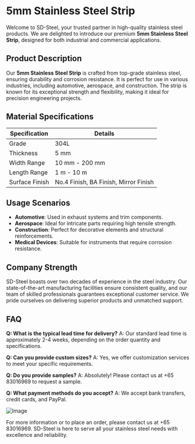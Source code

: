 # 5mm Stainless Steel Strip

Welcome to SD-Steel, your trusted partner in high-quality stainless steel products. We are delighted to introduce our premium **5mm Stainless Steel Strip**, designed for both industrial and commercial applications.

## Product Description
Our **5mm Stainless Steel Strip** is crafted from top-grade stainless steel, ensuring durability and corrosion resistance. It is perfect for use in various industries, including automotive, aerospace, and construction. The strip is known for its exceptional strength and flexibility, making it ideal for precision engineering projects.

## Material Specifications
| Specification | Details |
|---------------|---------|
| Grade         | 304L     |
| Thickness     | 5 mm    |
| Width Range   | 10 mm - 200 mm |
| Length Range  | 1 m - 10 m |
| Surface Finish | No.4 Finish, BA Finish, Mirror Finish |

## Usage Scenarios
- **Automotive**: Used in exhaust systems and trim components.
- **Aerospace**: Ideal for intricate parts requiring high tensile strength.
- **Construction**: Perfect for decorative elements and structural reinforcements.
- **Medical Devices**: Suitable for instruments that require corrosion resistance.

## Company Strength
SD-Steel boasts over two decades of experience in the steel industry. Our state-of-the-art manufacturing facilities ensure consistent quality, and our team of skilled professionals guarantees exceptional customer service. We pride ourselves on delivering superior products and unmatched support.

## FAQ
**Q: What is the typical lead time for delivery?**
A: Our standard lead time is approximately 2-4 weeks, depending on the order quantity and specifications.

**Q: Can you provide custom sizes?**
A: Yes, we offer customization services to meet your specific requirements.

**Q: Do you provide samples?**
A: Absolutely! Please contact us at +65 83016969 to request a sample.

**Q: What payment methods do you accept?**
A: We accept bank transfers, credit cards, and PayPal.

![Image](https://github.com/user-attachments/assets/2567258e-e124-4816-932d-1809bd27ef0b)

For more information or to place an order, please contact us at +65 83016969. SD-Steel is here to serve all your stainless steel needs with excellence and reliability.